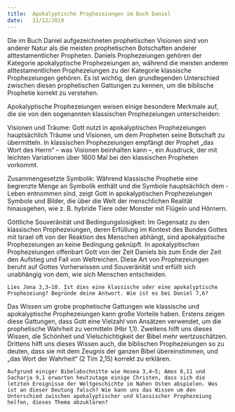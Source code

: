 ```yaml
---
title:  Apokalyptische Prophezeiungen im Buch Daniel
date:   31/12/2019
---
```


Die im Buch Daniel aufgezeichneten prophetischen Visionen sind von anderer Natur als die meisten prophetischen Botschaften anderer alttestamentlicher Propheten. Daniels Prophezeiungen gehören der Kategorie apokalyptische Prophezeiungen an, während die meisten anderen alttestamentlichen Prophezeiungen zu der Kategorie klassische Prophezeiungen gehören. Es ist wichtig, den grundlegenden Unterschied zwischen diesen prophetischen Gattungen zu kennen, um die biblische Prophetie korrekt zu verstehen.

Apokalyptische Prophezeiungen weisen einige besondere Merkmale auf, die sie von den sogenannten klassischen Prophezeiungen unterscheiden:

Visionen und Träume: Gott nutzt in apokalyptischen Prophezeiungen hauptsächlich Träume und Visionen, um dem Propheten seine Botschaft zu übermitteln. In klassischen Prophezeiungen empfängt der Prophet „das Wort des Herrn“ – was Visionen beinhalten kann –, ein Ausdruck, der mit leichten Variationen über 1600 Mal bei den klassischen Propheten vorkommt.

Zusammengesetzte Symbolik: Während klassische Prophetie eine begrenzte Menge an Symbolik enthält und die Symbole hauptsächlich dem ­Leben entnommen sind, zeigt Gott in apokalyptischen Prophezeiungen Symbole und Bilder, die über die Welt der menschlichen Realität hinausgehen, wie z. B. ­hybride Tiere oder Monster mit Flügeln und Hörnern.

Göttliche Souveränität und Bedingungslosigkeit: Im Gegensatz zu den klassischen Prophezeiungen, deren Erfüllung im Kontext des Bundes Gottes mit Israel oft von der Reaktion des Menschen abhängt, sind apokalyptische Prophezeiungen an keine Bedingung geknüpft. In apokalyptischen Prophezeiungen offenbart Gott von der Zeit Daniels bis zum Ende der Zeit den Aufstieg und Fall von Weltreichen. Diese Art von Prophezeiungen beruht auf Gottes Vorherwissen und Souveränität und erfüllt sich unabhängig von dem, wie sich Menschen entscheiden.

`Lies Jona 3,3–10. Ist dies eine klassische oder eine apokalyptische Prophezeiung? Begründe deine Antwort. Wie ist es bei Daniel 7,6?`

Das Wissen um grobe prophetische Gattungen wie klassische und apokalyptische Prophezeiungen kann große Vorteile haben. Erstens zeigen diese Gattungen, dass Gott eine Vielzahl von Ansätzen verwendet, um die prophetische Wahrheit zu vermitteln (Hbr 1,1). Zweitens hilft uns dieses Wissen, die Schönheit und Vielschichtigkeit der Bibel mehr wertzuschätzen. Drittens hilft uns dieses Wissen auch, die biblischen Prophezeiungen so zu deuten, dass sie mit dem Zeugnis der ganzen Bibel übereinstimmen, und „das Wort der Wahrheit“ (2 Tim 2,15) korrekt zu erklären.

`Aufgrund einiger Bibelabschnitte wie Hosea 3,4–5; Amos 8,11 und Sacharja 9,1 erwarten heutzutage einige Christen, dass sich die letzten Ereignisse der Weltgeschichte im Nahen Osten abspielen. Was ist an dieser Deutung falsch? Wie kann uns das Wissen um den Unterschied zwischen apokalyptischer und klassischer Prophezeiung helfen, dieses Thema abzuklären?`